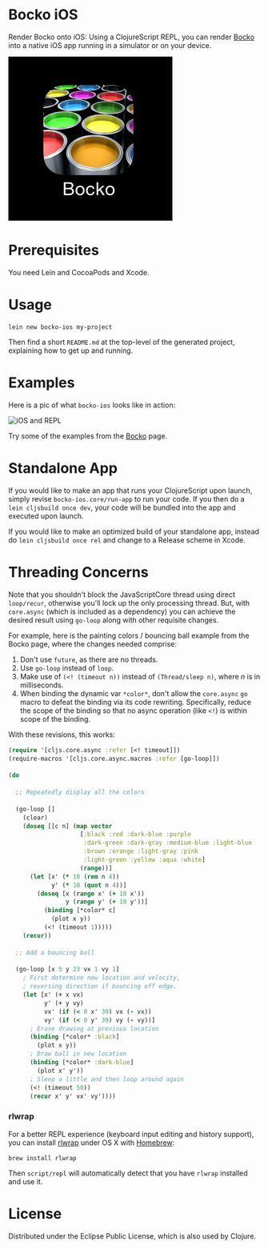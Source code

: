 # Bocko iOS

Render Bocko onto iOS: Using a ClojureScript REPL, you can render [Bocko](https://github.com/mfikes/bocko) into a native iOS app running in a simulator or on your device.

<img src="icon.png"/>

# Prerequisites

You need Lein and CocoaPods and Xcode.

# Usage

```
lein new bocko-ios my-project
```

Then find a short `README.md` at the top-level of the generated project, explaining how to get up and running.

# Examples

Here is a pic of what `bocko-ios` looks like in action:

![iOS and REPL](https://pbs.twimg.com/media/CElZIPdUIAAC7Us.jpg)

Try some of the examples from the [Bocko](https://github.com/mfikes/bocko#examples) page.

# Standalone App

If you would like to make an app that runs your ClojureScript upon launch, simply revise `bocko-ios.core/run-app` to run your code. If you then do a `lein cljsbuild once dev`, your code will be bundled into the app and executed upon launch.

If you would like to make an optimized build of your standalone app, instead do `lein cljsbuild once rel` and change to a Release scheme in Xcode.

# Threading Concerns

Note that you shouldn't block the JavaScriptCore thread using direct `loop/recur`, otherwise you'll lock up the only processing thread. But, with `core.async` (which is included as a dependency) you can achieve the desired result using `go-loop` along with other requisite changes.

For example, here is the painting colors / bouncing ball example from the Bocko page, where the changes needed comprise:

1. Don't use `future`, as there are no threads.
2. Use `go-loop` instead of `loop`.
3. Make use of `(<! (timeout n))` instead of `(Thread/sleep n)`, where _n_ is in milliseconds.
4. When binding the dynamic var `*color*`, don't allow the `core.async` `go` macro to defeat the binding via its code rewriting. Specifically, reduce the scope of the binding so that no async operation (like `<!`) is within scope of the binding.

With these revisions, this works:

```clojure
(require '[cljs.core.async :refer [<! timeout]])
(require-macros '[cljs.core.async.macros :refer [go-loop]])

(do

  ;; Repeatedly display all the colors

  (go-loop []
    (clear)
    (doseq [[c n] (map vector
                    [:black :red :dark-blue :purple
                     :dark-green :dark-gray :medium-blue :light-blue
                     :brown :orange :light-gray :pink
                     :light-green :yellow :aqua :white]
                    (range))]
      (let [x' (* 10 (rem n 4))
            y' (* 10 (quot n 4))]
        (doseq [x (range x' (+ 10 x'))
                y (range y' (+ 10 y'))]
          (binding [*color* c]
            (plot x y))
          (<! (timeout 1)))))
    (recur))

  ;; Add a bouncing ball

  (go-loop [x 5 y 23 vx 1 vy 1]
    ; First determine new location and velocity,
    ; reversing direction if bouncing off edge.
    (let [x' (+ x vx)
          y' (+ y vy)
          vx' (if (< 0 x' 39) vx (- vx))
          vy' (if (< 0 y' 39) vy (- vy))]
      ; Erase drawing at previous location
      (binding [*color* :black]
        (plot x y))
      ; Draw ball in new location
      (binding [*color* :dark-blue]
        (plot x' y'))
      ; Sleep a little and then loop around again
      (<! (timeout 50))
      (recur x' y' vx' vy'))))
```

### rlwrap

For a better REPL experience (keyboard input editing and history support), you can install
[rlwrap](http://utopia.knoware.nl/~hlub/uck/rlwrap/) under OS X with
[Homebrew](http://brew.sh/):

```
brew install rlwrap
```

Then `script/repl` will automatically detect that you have `rlwrap` installed and use it.

# License

Distributed under the Eclipse Public License, which is also used by Clojure.
